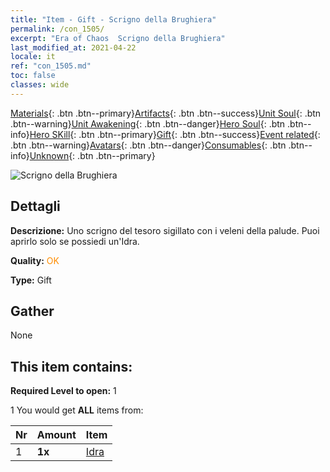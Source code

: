 ```yaml
---
title: "Item - Gift - Scrigno della Brughiera"
permalink: /con_1505/
excerpt: "Era of Chaos  Scrigno della Brughiera"
last_modified_at: 2021-04-22
locale: it
ref: "con_1505.md"
toc: false
classes: wide
---
```

 [Materials](/ItemsIT/){: .btn .btn--primary}[Artifacts](/ItemsIT/Artifacts/){: .btn .btn--success}[Unit Soul](/ItemsIT/UnitSoul/){: .btn .btn--warning}[Unit Awakening](/ItemsIT/UnitAwakening/){: .btn .btn--danger}[Hero Soul](/ItemsIT/HeroSoul/){: .btn .btn--info}[Hero SKill](/ItemsIT/HeroSkill/){: .btn .btn--primary}[Gift](/ItemsIT/Gift/){: .btn .btn--success}[Event related](/ItemsIT/Events/){: .btn .btn--warning}[Avatars](/ItemsIT/Avatars/){: .btn .btn--danger}[Consumables](/ItemsIT/Consumables/){: .btn .btn--info}[Unknown](/ItemsIT/Unknown/){: .btn .btn--primary}

 ![Scrigno della Brughiera](/images/t/i_907119.png)

## Dettagli
 **Descrizione:** Uno scrigno del tesoro sigillato con i veleni della palude. Puoi aprirlo solo se possiedi un'Idra.

 **Quality:** <span style="color: #FF8C00">OK</span>

 **Type:** Gift

## Gather

  None

## This item contains:

 **Required Level to open:** 1

 1 You would get **ALL** items  from:

  | Nr | Amount |     Item    |
  |:---|:-------|:------------|
  | 1 |  **1x** | [Idra](/ItemsIT/unt_259/) |  | 
